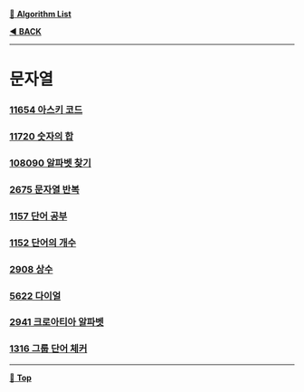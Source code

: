 [:file_folder: **Algorithm List**](https://github.com/dlalstj0213/Study.Algorithm_Java)

[:arrow_backward: **BACK**](../)

---

# 문자열

### [11654 아스키 코드](./_01_11654)
### [11720 숫자의 합](./_02_11720)
### [108090 알파벳 찾기](./_03_10809)
### [2675 문자열 반복](./_04_2675)
### [1157 단어 공부](./_05_1157)
### [1152 단어의 개수](./_06_1152)
### [2908 상수](./_07_2908)
### [5622 다이얼](./_08_5622)
### [2941 크로아티아 알파벳]()
### [1316 그룹 단어 체커]()

---

[:arrow_up_small: **Top**](#)